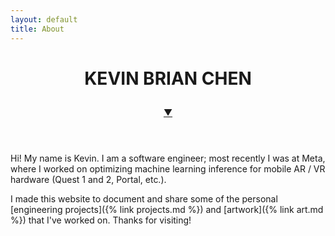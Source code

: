 ```yaml
---
layout: default
title: About
---
```


<div class="index-image" id="top">
  <header class="index-header">
    <h1 class="index-name">KEVIN BRIAN CHEN</h1>
    <h2 class="index-subtitle"></h2>
    <a href="#about">&#x25BC;</a>
  </header>
</div>

<div class="index-page page" markdown="1" id="about">

  Hi! My name is Kevin. I am a software engineer; most recently I was at Meta, where I worked on optimizing machine learning inference for mobile AR / VR hardware (Quest 1 and 2, Portal, etc.).

  I made this website to document and share some of the personal [engineering projects]({% link projects.md %}) and [artwork]({% link art.md %}) that I've worked on. Thanks for visiting!

</div>